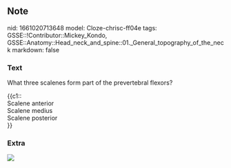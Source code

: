 ## Note
nid: 1661020713648
model: Cloze-chrisc-ff04e
tags: GSSE::!Contributor::Mickey_Kondo, GSSE::Anatomy::Head_neck_and_spine::01._General_topography_of_the_neck
markdown: false

### Text
What three scalenes form part of the prevertebral flexors?
<div>
  {{c1::
  <div>
    Scalene anterior
  </div>
  <div>
    Scalene medius
  </div>
  <div>
    Scalene posterior
  </div>}}
</div>

### Extra
<img src="neck-muscles.gif">

